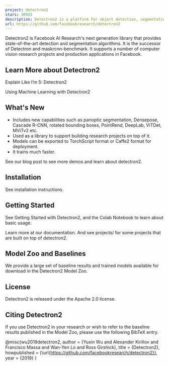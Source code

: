 ```yaml
---
project: detectron2
stars: 30933
description: Detectron2 is a platform for object detection, segmentation and other visual recognition tasks.
url: https://github.com/facebookresearch/detectron2
---
```


Detectron2 is Facebook AI Research's next generation library that provides state-of-the-art detection and segmentation algorithms. It is the successor of Detectron and maskrcnn-benchmark. It supports a number of computer vision research projects and production applications in Facebook.

  

Learn More about Detectron2
---------------------------

Explain Like I’m 5: Detectron2

Using Machine Learning with Detectron2

What's New
----------

-   Includes new capabilities such as panoptic segmentation, Densepose, Cascade R-CNN, rotated bounding boxes, PointRend, DeepLab, ViTDet, MViTv2 etc.
-   Used as a library to support building research projects on top of it.
-   Models can be exported to TorchScript format or Caffe2 format for deployment.
-   It trains much faster.

See our blog post to see more demos and learn about detectron2.

Installation
------------

See installation instructions.

Getting Started
---------------

See Getting Started with Detectron2, and the Colab Notebook to learn about basic usage.

Learn more at our documentation. And see projects/ for some projects that are built on top of detectron2.

Model Zoo and Baselines
-----------------------

We provide a large set of baseline results and trained models available for download in the Detectron2 Model Zoo.

License
-------

Detectron2 is released under the Apache 2.0 license.

Citing Detectron2
-----------------

If you use Detectron2 in your research or wish to refer to the baseline results published in the Model Zoo, please use the following BibTeX entry.

@misc{wu2019detectron2,
  author =       {Yuxin Wu and Alexander Kirillov and Francisco Massa and
                  Wan-Yen Lo and Ross Girshick},
  title =        {Detectron2},
  howpublished = {\\url{https://github.com/facebookresearch/detectron2}},
  year =         {2019}
}

